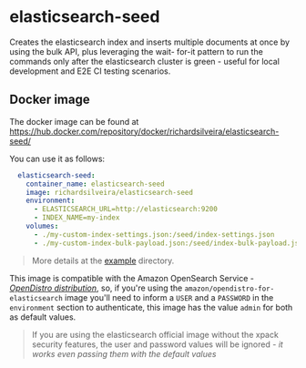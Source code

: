 # elasticsearch-seed
Creates the elasticsearch index and inserts multiple documents at once by using the bulk API, plus leveraging the wait- for-it pattern to run the commands only after the elasticsearch cluster is green - useful for local development and E2E CI testing scenarios.

## Docker image

The docker image can be found at https://hub.docker.com/repository/docker/richardsilveira/elasticsearch-seed/

You can use it as follows:
```yaml
  elasticsearch-seed:
    container_name: elasticsearch-seed
    image: richardsilveira/elasticsearch-seed
    environment:
      - ELASTICSEARCH_URL=http://elasticsearch:9200
      - INDEX_NAME=my-index
    volumes:
      - ./my-custom-index-settings.json:/seed/index-settings.json
      - ./my-custom-index-bulk-payload.json:/seed/index-bulk-payload.json
```
> More details at the [example](./example) directory.

This image is compatible with the Amazon OpenSearch Service _- [OpenDistro distribution](https://opendistro.github.io/for-elasticsearch-docs/)_, so, 
if you're using the `amazon/opendistro-for-elasticsearch` image you'll need to inform
a `USER` and a `PASSWORD` in the `environment` section to authenticate, this image has the value `admin` for both as default values.
> If you are using the elasticsearch official image without the xpack security features, the user and password values will be ignored _- it works even passing them with the default values_ 